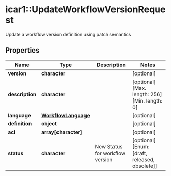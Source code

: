 # icar1::UpdateWorkflowVersionRequest

Update a workflow version definition using patch semantics

## Properties
Name | Type | Description | Notes
------------ | ------------- | ------------- | -------------
**version** | **character** |  | [optional] 
**description** | **character** |  | [optional] [Max. length: 256] [Min. length: 0] 
**language** | [**WorkflowLanguage**](WorkflowLanguage.md) |  | [optional] 
**definition** | **object** |  | [optional] 
**acl** | **array[character]** |  | [optional] 
**status** | **character** | New Status for workflow version | [optional] [Enum: [draft, released, obsolete]] 


